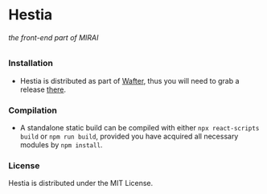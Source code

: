 # Hestia
###### the front-end part of MIRAI

### Installation
- Hestia is distributed as part of [Wafter](https://github.com/vnma0/wafter), thus you will need to grab a release [there](https://github.com/vnma0/wafter/releases).

### Compilation
- A standalone static build can be compiled with either `npx react-scripts build` or `npm run build`, provided you have acquired all necessary modules by `npm install`.

### License
Hestia is distributed under the MIT License.
